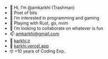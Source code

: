 - 👋 Hi, I’m @amkarkhi (Trashman)
- 🤖 Poet of bits
- 👀 I’m interested in programming and gaming
- 🌱 Playing with Rust, go, nvim 
- 💞️ I’m looking to collaborate on whatever is fun
- 📫 amkarkhi@gmail.com
- 🛑 [karkhi.ir](https://karkhi.ir/)
- 🛑 [karkhi.vercel.app](https://karkhi.vercel.app/)
- 🤓 +10 years of Coding Exp. 
<!---
amkarkhi/amkarkhi is a ✨ special ✨ repository because its `README.md` (this file) appears on your GitHub profile.
You can click the Preview link to take a look at your changes.
--->
